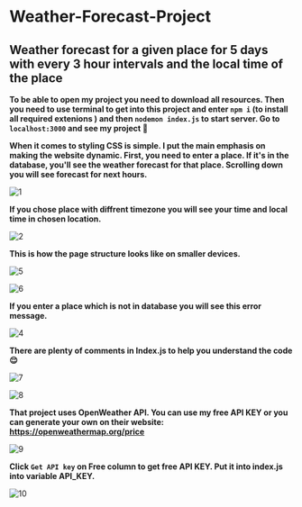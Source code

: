 # Weather-Forecast-Project
## Weather forecast for a given place for 5 days with every 3 hour intervals and the local time of the place

**To be able to open my project you need to download all resources. Then you need to use terminal to get into this project and enter `npm i` (to install all required extenions ) and then `nodemon index.js` to start server. Go to `localhost:3000` and see my project :slightly_smiling_face:**

**When it comes to styling CSS is simple. I put the main emphasis on making the website dynamic. First, you need to enter a place. If it's in the database, you'll see the weather forecast for that place. Scrolling down you will see forecast for next hours.**

![1](https://github.com/dawidryskala/Weather-Forecast-Project/assets/141305850/27118904-78a4-466a-bdd9-82e212688371)



**If you chose place with diffrent timezone you will see your time and local time in chosen location.**



![2](https://github.com/dawidryskala/Weather-Forecast-Project/assets/141305850/491dd343-40bf-4154-a012-a7e5906eb830)


**This is how the page structure looks like on smaller devices.**

![5](https://github.com/dawidryskala/Weather-Forecast-Project/assets/141305850/e047a03c-5643-4962-be32-e9f40aa8b939)

![6](https://github.com/dawidryskala/Weather-Forecast-Project/assets/141305850/ab522ff7-c0a0-4388-8d9d-6e5d660e1b77)



**If you enter a place which is not in database you will see this error message.**

![4](https://github.com/dawidryskala/Weather-Forecast-Project/assets/141305850/99d7e59b-0d55-461a-a8ca-ee0f6966bd29)

**There are plenty of comments in Index.js to help you understand the code :relieved:**

![7](https://github.com/dawidryskala/Weather-Forecast-Project/assets/141305850/d2ea0174-523a-4f51-95f0-33a7ddefdee1)


![8](https://github.com/dawidryskala/Weather-Forecast-Project/assets/141305850/7de6897c-d84c-4620-910c-cf143ce70b20)

**That project uses OpenWeather API. You can use my free API KEY or you can generate your own on their website: https://openweathermap.org/price**

![9](https://github.com/dawidryskala/Weather-Forecast-Project/assets/141305850/5f64b04d-db3e-4f0a-b6c5-c371dc2d7d34)

**Click `Get API key` on Free column to get free API KEY.
Put it into index.js into variable API_KEY.**

![10](https://github.com/dawidryskala/Weather-Forecast-Project/assets/141305850/0b646ee3-159c-48e8-8bb6-74f3a09f7e50)









